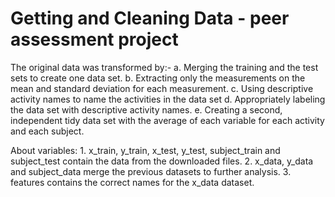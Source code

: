 # Getting and Cleaning Data - peer assessment project

The original data was transformed by:-
    a. Merging the training and the test sets to create one data set. 
    b. Extracting only the measurements on the mean and standard deviation for each measurement. 
    c. Using descriptive activity names to name the activities in the data set 
    d. Appropriately labeling the data set with descriptive activity names. 
    e. Creating a second, independent tidy data set with the average of each variable for each activity and each subject.

About variables: 
    1. x_train, y_train, x_test, y_test, subject_train and subject_test contain the data from the downloaded files. 
    2. x_data, y_data and subject_data merge the previous datasets to further analysis. 
    3. features contains the correct names for the x_data dataset.

